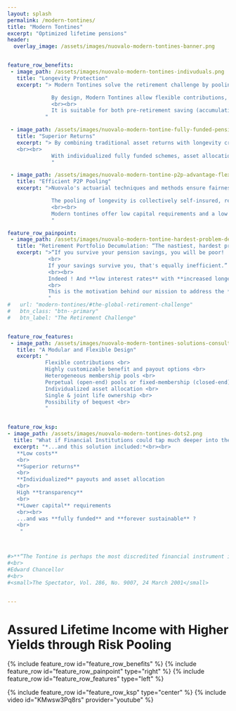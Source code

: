 ```yaml
---
layout: splash
permalink: /modern-tontines/
title: "Modern Tontines"
excerpt: "Optimized lifetime pensions"
header:
  overlay_image: /assets/images/nuovalo-modern-tontines-banner.png


feature_row_benefits:
 - image_path: /assets/images/nuovalo-modern-tontines-indivuduals.png
   title: "Longevity Protection"
   excerpt: "> Modern Tontines solve the retirement challenge by pooling longevity risk.<br><br>

              By design, Modern Tontines allow flexible contributions, personalized benefit options — lifetime or term-specific, immediate or deferred — optional joint-ownership, and the possibility of a bequest.
              <br><br>
              It is suitable for both pre-retirement saving (accumulation) and post-retirement income (decumulation).
            "

 - image_path: /assets/images/nuovalo-modern-tontine-fully-funded-pension-low-cost.png
   title: "Superior Returns"
   excerpt: "> By combining traditional asset returns with longevity credits that are uncorrelated to those returns, Modern Tontines are competitive tools in the retirement ecosystem. With streamlined administration fees no guarantee charges, their net return is unbeatable.
   <br><br>
              With individualized fully funded schemes, asset allocation can be personalized to fit each investor's needs, investment preferences, and financial fluency.
              "

 - image_path: /assets/images/nuovalo-modern-tontine-p2p-advantage-flexibility.png
   title: "Efficient P2P Pooling"
   excerpt: ">Nuovalo's actuarial techniques and methods ensure fairness and facilitate the distribution of assured lifetime income to each participant. Our designs are transparent, sustainable and always fully funded.

              The pooling of longevity is collectively self-insured, resulting in no guarantee fees for the members and no guarantee-related liability exposure to the provider.
              <br><br>
              Modern tontines offer low capital requirements and a low administrative burden, allowing financial institutions to offer lifetime income at low cost.
              "

feature_row_painpoint:
 - image_path: /assets/images/nuovalo-modern-tontine-hardest-problem-decumulation.png
   title: "Retirement Portfolio Decumulation: “The nastiest, hardest problem in finance” — William Sharpe"
   excerpt: ">“If you survive your pension savings, you will be poor!
             <br>
             If your savings survive you, that's equally inefficient.” — Jose Herce
             <br><br>
             Indeed ! And **low interest rates** with **increased longevity** won't help.
             <br>
             This is the motivation behind our mission to address the **retirement crisis** with efficient, practical solutions.
             "
#   url: "modern-tontines/#the-global-retirement-challenge"
#   btn_class: "btn--primary"
#   btn_label: "The Retirement Challenge"


feature_row_features:
 - image_path: /assets/images/nuovalo-modern-tontines-solutions-consulting.png
   title: "A Modular and Flexible Design"
   excerpt: "
            Flexible contributions <br>
            Highly customizable benefit and payout options <br>
            Heterogeneous membership pools <br>
            Perpetual (open-end) pools or fixed-membership (closed-end) pools <br>
            Individualized asset allocation <br>
            Single & joint life ownership <br>
            Possibility of bequest <br>
            "


feature_row_ksp:
- image_path: /assets/images/nuovalo-modern-tontines-dots2.png
  title: "What if Financial Institutions could tap much deeper into the underserved retirement market ?"
  excerpt: "*...and this solution included:*<br><br>
   **Low costs**
   <br>
   **Superior returns**
   <br>
   **Individualized** payouts and asset allocation
   <br>
   High **transparency**
   <br>
   **Lower capital** requirements
   <br><br>
   ...and was **fully funded** and **forever sustainable** ?
   <br>
    "



#>**“The Tontine is perhaps the most discredited financial instrument in history”**
#<br>
#Edward Chancellor
#<br>
#<small>The Spectator, Vol. 286, No. 9007, 24 March 2001</small>


---
```


# Assured Lifetime Income with Higher Yields through Risk Pooling

{% include feature_row id="feature_row_benefits" %}
{% include feature_row id="feature_row_painpoint" type="right" %}
{% include feature_row id="feature_row_features" type="left" %}


{% include feature_row id="feature_row_ksp" type="center" %}
{% include video id="KMwsw3Pq8rs" provider="youtube" %}

